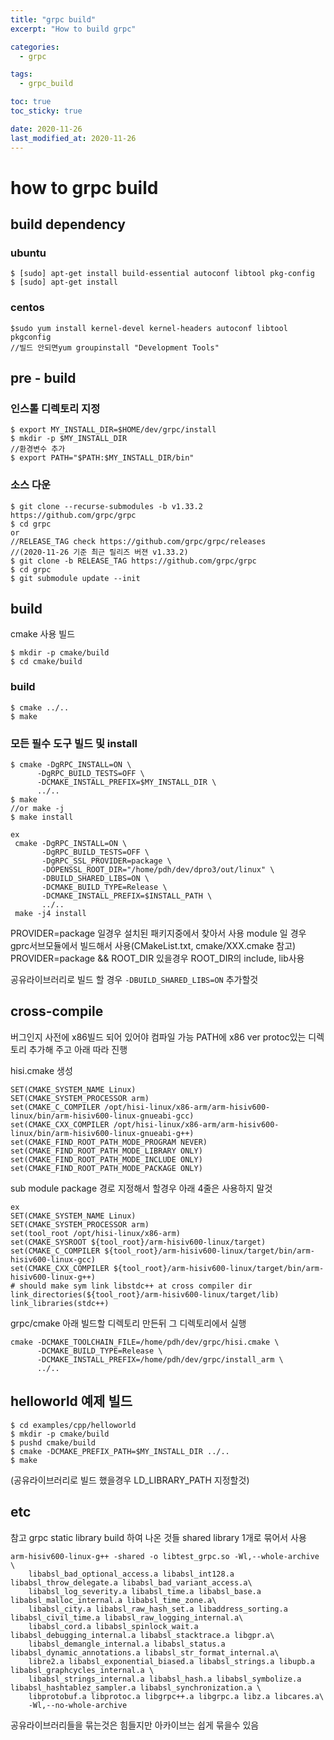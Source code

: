 ```yaml
---
title: "grpc build"
excerpt: "How to build grpc"

categories:
  - grpc

tags:
  - grpc_build

toc: true
toc_sticky: true

date: 2020-11-26
last_modified_at: 2020-11-26
---
```


# how to grpc build
## build dependency

### ubuntu
```
$ [sudo] apt-get install build-essential autoconf libtool pkg-config
$ [sudo] apt-get install 
```

### centos
```
$sudo yum install kernel-devel kernel-headers autoconf libtool pkgconfig
//빌드 안되면yum groupinstall "Development Tools" 
```

## pre - build

### 인스톨 디렉토리 지정
```
$ export MY_INSTALL_DIR=$HOME/dev/grpc/install
$ mkdir -p $MY_INSTALL_DIR
//환경변수 추가
$ export PATH="$PATH:$MY_INSTALL_DIR/bin"
```
### 소스 다운
```
$ git clone --recurse-submodules -b v1.33.2 https://github.com/grpc/grpc
$ cd grpc
or
//RELEASE_TAG check https://github.com/grpc/grpc/releases 
//(2020-11-26 기준 최근 릴리즈 버젼 v1.33.2) 
$ git clone -b RELEASE_TAG https://github.com/grpc/grpc 
$ cd grpc
$ git submodule update --init
```

## build
cmake 사용 빌드
```
$ mkdir -p cmake/build
$ cd cmake/build
```

### build
```
$ cmake ../..
$ make
```

### 모든 필수 도구 빌드 및 install
```
$ cmake -DgRPC_INSTALL=ON \
      -DgRPC_BUILD_TESTS=OFF \
      -DCMAKE_INSTALL_PREFIX=$MY_INSTALL_DIR \
      ../..
$ make 
//or make -j
$ make install

ex
 cmake -DgRPC_INSTALL=ON \
       -DgRPC_BUILD_TESTS=OFF \
       -DgRPC_SSL_PROVIDER=package \
       -DOPENSSL_ROOT_DIR="/home/pdh/dev/dpro3/out/linux" \
       -DBUILD_SHARED_LIBS=ON \
       -DCMAKE_BUILD_TYPE=Release \
       -DCMAKE_INSTALL_PREFIX=$INSTALL_PATH \
       ../..
 make -j4 install
```
PROVIDER=package 일경우 설치된 패키지중에서 찾아서 사용
module 일 경우 gprc서브모듈에서 빌드해서 사용(CMakeList.txt, cmake/XXX.cmake 참고)
PROVIDER=package && ROOT_DIR 있을경우 ROOT_DIR의 include, lib사용

공유라이브러리로 빌드 할 경우
`-DBUILD_SHARED_LIBS=ON`
추가할것

## cross-compile
버그인지 사전에 x86빌드 되어 있어야 컴파일 가능
PATH에 x86 ver protoc있는 디렉토리 추가해 주고 아래 따라 진행

hisi.cmake 생성
``` shell
SET(CMAKE_SYSTEM_NAME Linux)
SET(CMAKE_SYSTEM_PROCESSOR arm)
set(CMAKE_C_COMPILER /opt/hisi-linux/x86-arm/arm-hisiv600-linux/bin/arm-hisiv600-linux-gnueabi-gcc)
set(CMAKE_CXX_COMPILER /opt/hisi-linux/x86-arm/arm-hisiv600-linux/bin/arm-hisiv600-linux-gnueabi-g++)
set(CMAKE_FIND_ROOT_PATH_MODE_PROGRAM NEVER)
set(CMAKE_FIND_ROOT_PATH_MODE_LIBRARY ONLY)
set(CMAKE_FIND_ROOT_PATH_MODE_INCLUDE ONLY)
set(CMAKE_FIND_ROOT_PATH_MODE_PACKAGE ONLY)
```

sub module package 경로 지정해서 할경우 아래 4줄은 사용하지 말것
```
ex
SET(CMAKE_SYSTEM_NAME Linux)
SET(CMAKE_SYSTEM_PROCESSOR arm)
set(tool_root /opt/hisi-linux/x86-arm)
set(CMAKE_SYSROOT ${tool_root}/arm-hisiv600-linux/target)
set(CMAKE_C_COMPILER ${tool_root}/arm-hisiv600-linux/target/bin/arm-hisiv600-linux-gcc)
set(CMAKE_CXX_COMPILER ${tool_root}/arm-hisiv600-linux/target/bin/arm-hisiv600-linux-g++)
# should make sym link libstdc++ at cross compiler dir
link_directories(${tool_root}/arm-hisiv600-linux/target/lib)
link_libraries(stdc++)
```
grpc/cmake 아래 빌드할 디렉토리 만든뒤 
그 디렉토리에서 실행
```
cmake -DCMAKE_TOOLCHAIN_FILE=/home/pdh/dev/grpc/hisi.cmake \
      -DCMAKE_BUILD_TYPE=Release \
      -DCMAKE_INSTALL_PREFIX=/home/pdh/dev/grpc/install_arm \
      ../..
```

## helloworld 예제 빌드
```
$ cd examples/cpp/helloworld
$ mkdir -p cmake/build
$ pushd cmake/build
$ cmake -DCMAKE_PREFIX_PATH=$MY_INSTALL_DIR ../..
$ make
```
(공유라이브러리로 빌드 했을경우 LD_LIBRARY_PATH 지정할것)

## etc
참고
grpc static library build 하여 나온 것들 shared library 1개로 묶어서 사용
```
arm-hisiv600-linux-g++ -shared -o libtest_grpc.so -Wl,--whole-archive \
    libabsl_bad_optional_access.a libabsl_int128.a libabsl_throw_delegate.a libabsl_bad_variant_access.a\
    libabsl_log_severity.a libabsl_time.a libabsl_base.a libabsl_malloc_internal.a libabsl_time_zone.a\
    libabsl_city.a libabsl_raw_hash_set.a libaddress_sorting.a libabsl_civil_time.a libabsl_raw_logging_internal.a\
    libabsl_cord.a libabsl_spinlock_wait.a libabsl_debugging_internal.a libabsl_stacktrace.a libgpr.a\
    libabsl_demangle_internal.a libabsl_status.a libabsl_dynamic_annotations.a libabsl_str_format_internal.a\
    libre2.a libabsl_exponential_biased.a libabsl_strings.a libupb.a libabsl_graphcycles_internal.a \
    libabsl_strings_internal.a libabsl_hash.a libabsl_symbolize.a libabsl_hashtablez_sampler.a libabsl_synchronization.a \
    libprotobuf.a libprotoc.a libgrpc++.a libgrpc.a libz.a libcares.a\
    -Wl,--no-whole-archive
```
공유라이브러리들을 묶는것은 힘들지만 아카이브는 쉽게 묶을수 있음

